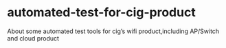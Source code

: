 # automated-test-for-cig-product
About some automated test tools for cig’s wifi product,including AP/Switch and cloud product
